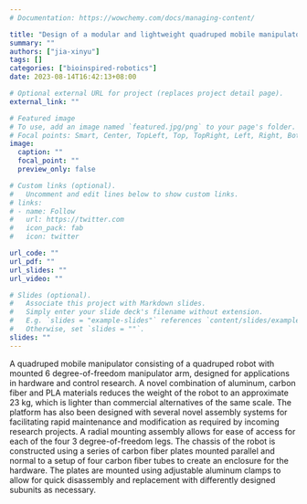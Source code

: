 ```yaml
---
# Documentation: https://wowchemy.com/docs/managing-content/

title: "Design of a modular and lightweight quadruped mobile manipulator research platform"
summary: ""
authors: ["jia-xinyu"]
tags: []
categories: ["bioinspired-robotics"]
date: 2023-08-14T16:42:13+08:00

# Optional external URL for project (replaces project detail page).
external_link: ""

# Featured image
# To use, add an image named `featured.jpg/png` to your page's folder.
# Focal points: Smart, Center, TopLeft, Top, TopRight, Left, Right, BottomLeft, Bottom, BottomRight.
image:
  caption: ""
  focal_point: ""
  preview_only: false

# Custom links (optional).
#   Uncomment and edit lines below to show custom links.
# links:
# - name: Follow
#   url: https://twitter.com
#   icon_pack: fab
#   icon: twitter

url_code: ""
url_pdf: ""
url_slides: ""
url_video: ""

# Slides (optional).
#   Associate this project with Markdown slides.
#   Simply enter your slide deck's filename without extension.
#   E.g. `slides = "example-slides"` references `content/slides/example-slides.md`.
#   Otherwise, set `slides = ""`.
slides: ""
---
```

A quadruped mobile manipulator consisting of a quadruped robot with mounted 6 degree-of-freedom manipulator arm, designed for applications in hardware and control research. A novel combination of aluminum, carbon fiber and PLA materials reduces the weight of the robot to an approximate 23 kg, which is lighter than commercial alternatives of the same scale. The platform has also been designed with several novel assembly systems for facilitating rapid maintenance and modification as required by incoming research projects. A radial mounting assembly allows for ease of access for each of the four 3 degree-of-freedom legs. The chassis of the robot is constructed using a series of carbon fiber plates mounted parallel and normal to a setup of four carbon fiber tubes to create an enclosure for the hardware. The plates are mounted using adjustable aluminum clamps to allow for quick disassembly and replacement with differently designed subunits as necessary.
